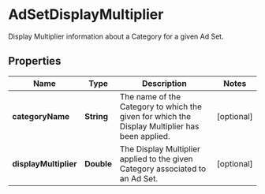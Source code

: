 

# AdSetDisplayMultiplier

Display Multiplier information about a Category for a given Ad Set.

## Properties

| Name | Type | Description | Notes |
|------------ | ------------- | ------------- | -------------|
|**categoryName** | **String** | The name of the Category to which the given for which the Display Multiplier has been applied. |  [optional] |
|**displayMultiplier** | **Double** | The Display Multiplier applied to the given Category associated to an Ad Set. |  [optional] |



